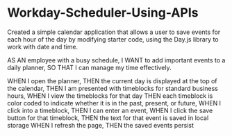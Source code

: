 # Workday-Scheduler-Using-APIs

Created a simple calendar application that allows a user to save events for each hour of the day by modifying starter code, using the Day.js library to work with date and time. 

AS AN employee with a busy schedule, I WANT to add important events to a daily planner, SO THAT I can manage my time effectively.

WHEN I open the planner, THEN the current day is displayed at the top of the calendar, THEN I am presented with timeblocks for standard business hours, WHEN I view the timeblocks for that day
THEN each timeblock is color coded to indicate whether it is in the past, present, or future, WHEN I click into a timeblock, THEN I can enter an event, WHEN I click the save button for that timeblock, THEN the text for that event is saved in local storage
WHEN I refresh the page, THEN the saved events persist